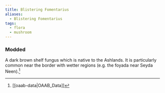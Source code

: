 ```yaml
---
title: Blistering Fomentarius
aliases:
  - Blistering Fomentarius
tags:
  - flora
  - mushroom
---
```

### Modded
A dark brown shelf fungus which is native to the Ashlands. It is particularly common near the border with wetter regions (e.g. the foyada near Seyda Neen).[^1]

[^1]: [[oaab-data|OAAB_Data]]